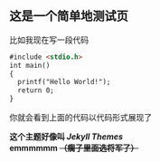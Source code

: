 ## 这是一个简单地测试页

比如我现在写一段代码

```markdown
#include <stdio.h>
int main()
{
  printf("Hello World!");
  return 0;
}
```
你就会看到上面的代码以代码形式展现了


**这个主题好像叫 *Jekyll Themes*  
emmmmmm ~~（瘸子里面选将军了）~~**
